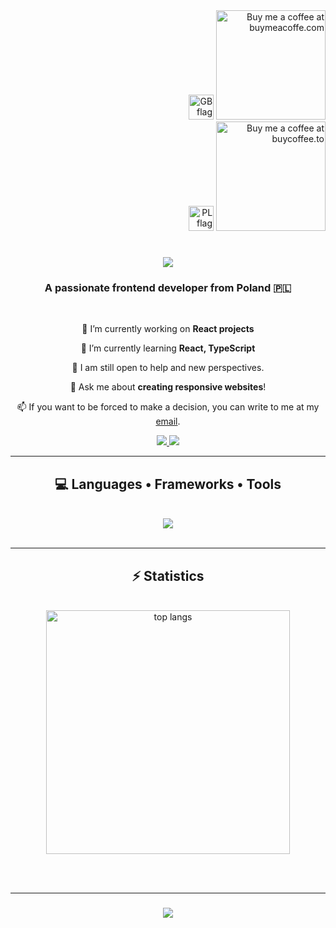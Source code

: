 <div align="right">
<!--     <img src="https://images.emojiterra.com/twitter/v14.0/512px/1f1f5-1f1f1.png" style="width: 40px" alt="PL flag"> -->
    <img src="https://images.emojiterra.com/twitter/v14.0/512px/1f1ec-1f1e7.png" style="width: 40px" alt="GB flag">
    <a href="https://www.buymeacoffee.com/silentn0rth" target="_blank"><img src="https://media.discordapp.net/attachments/1079137769512779837/1191552557961711696/image.png?ex=65a5dacb&is=659365cb&hm=d65b465bce973b84605fb0e28f26e3c07f654a188560df91ca70c5c0de4dddf2&=&format=webp&quality=lossless" style="width: 175px" alt="Buy me a coffee at buymeacoffe.com"></a>
</div>
<div align="right">
    <img src="https://images.emojiterra.com/twitter/v14.0/512px/1f1f5-1f1f1.png" style="width: 40px" alt="PL flag">
    <a href="https://buycoffee.to/silentn0rth" target="_blank"><img src="https://media.discordapp.net/attachments/1079137769512779837/1191552557961711696/image.png?ex=65a5dacb&is=659365cb&hm=d65b465bce973b84605fb0e28f26e3c07f654a188560df91ca70c5c0de4dddf2&=&format=webp&quality=lossless" style=" width: 175px" alt="Buy me a coffee at buycoffee.to"></a>
</div>
<h1 align="center">
    <img src="https://readme-typing-svg.herokuapp.com/?font=Righteous&color=D94B1C&size=35&center=true&vCenter=true&width=500&height=70&duration=4000&lines=Hi+There!+👋;+I'm+SilentN0rth!;" />
</h1>

<h3 align="center">A passionate frontend developer from Poland 🇵🇱</h3>

<br/>

<div align="center">
 
 🔭 I’m currently working on **React projects**
 
 🌱 I’m currently learning **React, TypeScript**

 🤔 I am still open to help and new perspectives. 

 💬 Ask me about **creating responsive websites**!

 📫 If you want to be forced to make a decision, you can write to me at my [email](mailto:cichy.karnaj@interia.eu).

 </div>
 
<div align="center"> 
    <a href="https://github.com/SilentN0rth" target="_blank">
        <img src="https://img.shields.io/badge/GitHub-100000?style=for-the-badge&logo=github&logoColor=white" target="_blank" />
    </a>
    <img src="https://dcbadge.vercel.app/api/shield/502613304967954432" />
</div>

<hr/>
 
<h2 align="center">💻 Languages • Frameworks • Tools</h2>
<br/>
<div align="center">
    <img src="https://skillicons.dev/icons?i=react,typescript,javascript,html,css,scss,tailwind,bootstrap,nodejs,git,gulp,vscode,github,figma"/>
</div>

<br/>
<hr/>

<h2 align="center">⚡ Statistics </h2>
<br>
<div align=center>
  <img width=390 src="https://github-readme-stats-salesp07.vercel.app/api/top-langs/?username=SilentN0rth&hide=HTML&langs_count=8&layout=compact&theme=darcula&border_radius=10&size_weight=0.5&count_weight=0.5&exclude_repo=github-readme-stats" alt="top langs" />
</div>

<br/><br/>
<hr/>

<h3 align="center">
    <img src="https://readme-typing-svg.herokuapp.com/?font=Righteous&color=D94B1C&size=25&center=true&vCenter=true&width=500&height=70&duration=4000&lines=Thanks+for+visiting!+✌️;+Shoot+me+a+message+on+Discord!;I'm+always+down+to+collab+:)">
</h3>

<br/>

